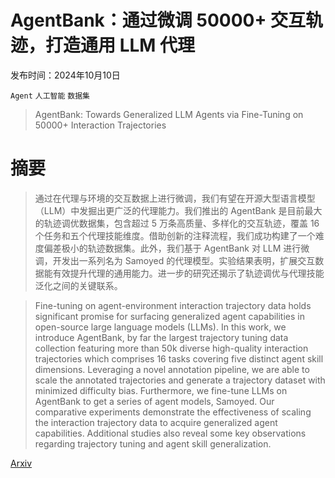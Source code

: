 # AgentBank：通过微调 50000+ 交互轨迹，打造通用 LLM 代理

发布时间：2024年10月10日

`Agent` `人工智能` `数据集`

> AgentBank: Towards Generalized LLM Agents via Fine-Tuning on 50000+ Interaction Trajectories

# 摘要

> 通过在代理与环境的交互数据上进行微调，我们有望在开源大型语言模型（LLM）中发掘出更广泛的代理能力。我们推出的 AgentBank 是目前最大的轨迹调优数据集，包含超过 5 万条高质量、多样化的交互轨迹，覆盖 16 个任务和五个代理技能维度。借助创新的注释流程，我们成功构建了一个难度偏差极小的轨迹数据集。此外，我们基于 AgentBank 对 LLM 进行微调，开发出一系列名为 Samoyed 的代理模型。实验结果表明，扩展交互数据能有效提升代理的通用能力。进一步的研究还揭示了轨迹调优与代理技能泛化之间的关键联系。

> Fine-tuning on agent-environment interaction trajectory data holds significant promise for surfacing generalized agent capabilities in open-source large language models (LLMs). In this work, we introduce AgentBank, by far the largest trajectory tuning data collection featuring more than 50k diverse high-quality interaction trajectories which comprises 16 tasks covering five distinct agent skill dimensions. Leveraging a novel annotation pipeline, we are able to scale the annotated trajectories and generate a trajectory dataset with minimized difficulty bias. Furthermore, we fine-tune LLMs on AgentBank to get a series of agent models, Samoyed. Our comparative experiments demonstrate the effectiveness of scaling the interaction trajectory data to acquire generalized agent capabilities. Additional studies also reveal some key observations regarding trajectory tuning and agent skill generalization.

[Arxiv](https://arxiv.org/abs/2410.07706)